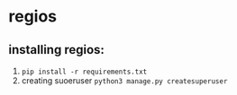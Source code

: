 # regios

## installing regios:
1. `pip install -r requirements.txt`
2. creating suoeruser `python3 manage.py createsuperuser`
